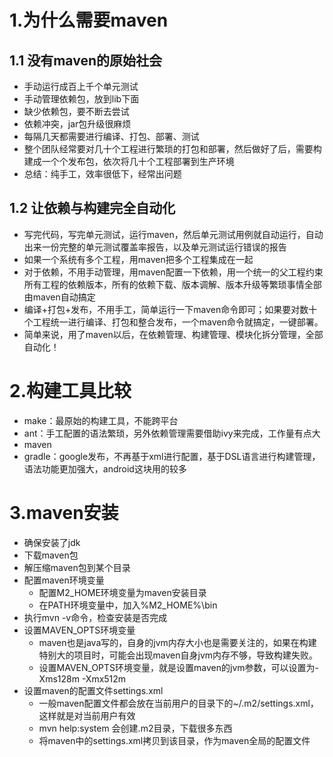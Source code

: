 
# 1.为什么需要maven

## 1.1 没有maven的原始社会

* 手动运行成百上千个单元测试
* 手动管理依赖包，放到lib下面
* 缺少依赖包，要不断去尝试
* 依赖冲突，jar包升级很麻烦
* 每隔几天都需要进行编译、打包、部署、测试
* 整个团队经常要对几十个工程进行繁琐的打包和部署，然后做好了后，需要构建成一个个发布包，依次将几十个工程部署到生产环境
* 总结：纯手工，效率很低下，经常出问题

## 1.2 让依赖与构建完全自动化

* 写完代码，写完单元测试，运行maven，然后单元测试用例就自动运行，自动出来一份完整的单元测试覆盖率报告，以及单元测试运行错误的报告
* 如果一个系统有多个工程，用maven把多个工程集成在一起
* 对于依赖，不用手动管理，用maven配置一下依赖，用一个统一的父工程约束所有工程的依赖版本，所有的依赖下载、版本调解、版本升级等繁琐事情全部由maven自动搞定
* 编译+打包+发布，不用手工，简单运行一下maven命令即可；如果要对数十个工程统一进行编译、打包和整合发布，一个maven命令就搞定，一键部署。
* 简单来说，用了maven以后，在依赖管理、构建管理、模块化拆分管理，全部自动化！

# 2.构建工具比较

* make：最原始的构建工具，不能跨平台
* ant：手工配置的语法繁琐，另外依赖管理需要借助ivy来完成，工作量有点大
* maven
* gradle：google发布，不再基于xml进行配置，基于DSL语言进行构建管理，语法功能更加强大，android这块用的较多

# 3.maven安装

* 确保安装了jdk
* 下载maven包
* 解压缩maven包到某个目录
* 配置maven环境变量
  - 配置M2_HOME环境变量为maven安装目录
  - 在PATH环境变量中，加入%M2_HOME%\bin
* 执行mvn -v命令，检查安装是否完成
* 设置MAVEN_OPTS环境变量
  - maven也是java写的，自身的jvm内存大小也是需要关注的，如果在构建特别大的项目时，可能会出现maven自身jvm内存不够，导致构建失败。
  - 设置MAVEN_OPTS环境变量，就是设置maven的jvm参数，可以设置为-Xms128m -Xmx512m
* 设置maven的配置文件settings.xml
  - 一般maven配置文件都会放在当前用户的目录下的~/.m2/settings.xml，这样就是对当前用户有效
  - mvn help:system 会创建.m2目录，下载很多东西
  - 将maven中的settings.xml拷贝到该目录，作为maven全局的配置文件


















